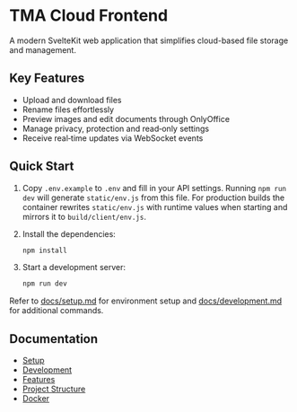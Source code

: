 # TMA Cloud Frontend

A modern SvelteKit web application that simplifies cloud-based file storage and management.

## Key Features

- Upload and download files
- Rename files effortlessly
- Preview images and edit documents through OnlyOffice
- Manage privacy, protection and read‑only settings
- Receive real‑time updates via WebSocket events

## Quick Start

1. Copy `.env.example` to `.env` and fill in your API settings.
   Running `npm run dev` will generate `static/env.js` from this file. For
   production builds the container rewrites `static/env.js` with runtime
   values when starting and mirrors it to `build/client/env.js`.
2. Install the dependencies:

   ```bash
   npm install
   ```

3. Start a development server:

   ```bash
   npm run dev
   ```

Refer to [docs/setup.md](docs/setup.md) for environment setup and [docs/development.md](docs/development.md) for additional commands.

## Documentation

- [Setup](docs/setup.md)
- [Development](docs/development.md)
- [Features](docs/features.md)
- [Project Structure](docs/structure.md)
- [Docker](docs/docker.md)
